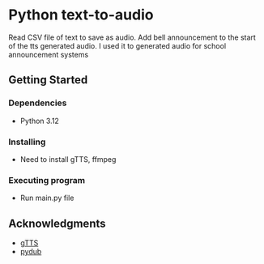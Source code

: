 # Python text-to-audio

Read CSV file of text to save as audio. Add bell announcement to the start of the tts generated audio. I used it to generated audio for school announcement systems

## Getting Started

### Dependencies

* Python 3.12

### Installing

* Need to install gTTS, ffmpeg


### Executing program

* Run main.py file

## Acknowledgments

* [gTTS](https://pypi.org/project/gTTS/)
* [pydub](https://pypi.org/project/pydub/)
